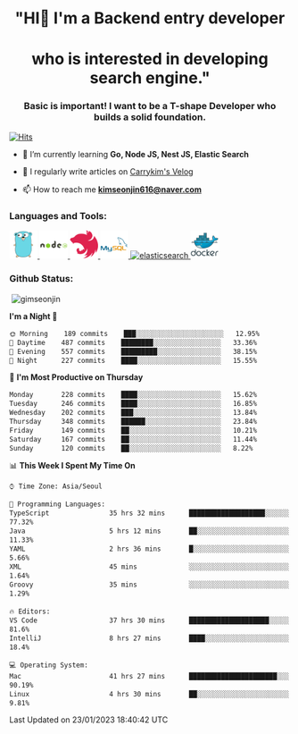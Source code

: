 <h1 align="center">"HI👋 I'm a Backend entry developer </h1>
<h1 align="center"> who is interested in developing search engine."</h1>
<h3 align="center">Basic is important! I want to be a T-shape Developer who builds a solid foundation.</h3>

[![Hits](https://hits.seeyoufarm.com/api/count/incr/badge.svg?url=https%3A%2F%2Fgithub.com%2Fgimseonjin&count_bg=%2318BFE5&title_bg=%23555555&icon=ko-fi.svg&icon_color=%23E7E7E7&title=hits&edge_flat=false)](https://hits.seeyoufarm.com)

- 🌱 I’m currently learning **Go, Node JS, Nest JS, Elastic Search**

- 📝 I regularly write articles on [Carrykim's Velog](https://velog.io/@carrykim)

- 📫 How to reach me **kimseonjin616@naver.com**


<h3 align="left">Languages and Tools:</h3>
<p align="left"> 
<a href="https://golang.org" target="_blank" rel="noreferrer"> <img src="https://raw.githubusercontent.com/devicons/devicon/master/icons/go/go-original.svg" alt="go" width="10%" height="10%"/> </a>
<a href="https://nodejs.org" target="_blank" rel="noreferrer"> <img src="https://raw.githubusercontent.com/devicons/devicon/master/icons/nodejs/nodejs-original-wordmark.svg" alt="nodejs" width="10%" height="10%"/> </a> <a></a>
<a href="https://nestjs.com/" target="_blank" rel="noreferrer"> <img src="https://raw.githubusercontent.com/devicons/devicon/master/icons/nestjs/nestjs-plain.svg" alt="nestjs" width="10%" height="10%"/> </a> 
<a href="https://www.mysql.com/" target="_blank" rel="noreferrer"> <img src="https://raw.githubusercontent.com/devicons/devicon/master/icons/mysql/mysql-original-wordmark.svg" alt="mysql" width="10%" height="10%"/>  </a>
 <a href="https://www.elastic.co" target="_blank" rel="noreferrer"> <img src="https://www.vectorlogo.zone/logos/elastic/elastic-icon.svg" alt="elasticsearch" width="10%" height="10%"/> </a> 
 <a href="https://www.docker.com/" target="_blank" rel="noreferrer"> <img src="https://raw.githubusercontent.com/devicons/devicon/master/icons/docker/docker-original-wordmark.svg" alt="docker" width="10%" height="10%"/> </a>
</p>


<h3 align="left">Github Status:</h3>
<p align="left">
 <p>&nbsp;<img align="center" src="https://github-readme-stats.vercel.app/api?username=gimseonjin&show_icons=true&locale=en" alt="gimseonjin" /></p>
</p>


<!--START_SECTION:waka-->
**I'm a Night 🦉** 

```text
🌞 Morning    189 commits    ███░░░░░░░░░░░░░░░░░░░░░░   12.95% 
🌆 Daytime    487 commits    ████████░░░░░░░░░░░░░░░░░   33.36% 
🌃 Evening    557 commits    █████████░░░░░░░░░░░░░░░░   38.15% 
🌙 Night      227 commits    ████░░░░░░░░░░░░░░░░░░░░░   15.55%

```
📅 **I'm Most Productive on Thursday** 

```text
Monday       228 commits    ████░░░░░░░░░░░░░░░░░░░░░   15.62% 
Tuesday      246 commits    ████░░░░░░░░░░░░░░░░░░░░░   16.85% 
Wednesday    202 commits    ███░░░░░░░░░░░░░░░░░░░░░░   13.84% 
Thursday     348 commits    ██████░░░░░░░░░░░░░░░░░░░   23.84% 
Friday       149 commits    ██░░░░░░░░░░░░░░░░░░░░░░░   10.21% 
Saturday     167 commits    ██░░░░░░░░░░░░░░░░░░░░░░░   11.44% 
Sunday       120 commits    ██░░░░░░░░░░░░░░░░░░░░░░░   8.22%

```


📊 **This Week I Spent My Time On** 

```text
⌚︎ Time Zone: Asia/Seoul

💬 Programming Languages: 
TypeScript               35 hrs 32 mins      ███████████████████░░░░░░   77.32% 
Java                     5 hrs 12 mins       ██░░░░░░░░░░░░░░░░░░░░░░░   11.33% 
YAML                     2 hrs 36 mins       █░░░░░░░░░░░░░░░░░░░░░░░░   5.66% 
XML                      45 mins             ░░░░░░░░░░░░░░░░░░░░░░░░░   1.64% 
Groovy                   35 mins             ░░░░░░░░░░░░░░░░░░░░░░░░░   1.29%

🔥 Editors: 
VS Code                  37 hrs 30 mins      ████████████████████░░░░░   81.6% 
IntelliJ                 8 hrs 27 mins       ████░░░░░░░░░░░░░░░░░░░░░   18.4%

💻 Operating System: 
Mac                      41 hrs 27 mins      ██████████████████████░░░   90.19% 
Linux                    4 hrs 30 mins       ██░░░░░░░░░░░░░░░░░░░░░░░   9.81%

```


 Last Updated on 23/01/2023 18:40:42 UTC
<!--END_SECTION:waka-->

